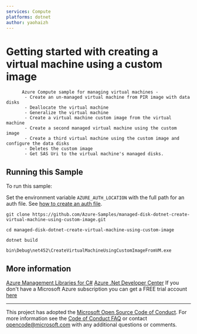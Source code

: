 ```yaml
---
services: Compute
platforms: dotnet
author: yaohaizh
---
```


# Getting started with creating a virtual machine using a custom image #

          Azure Compute sample for managing virtual machines -
           - Create an un-managed virtual machine from PIR image with data disks
           - Deallocate the virtual machine
           - Generalize the virtual machine
           - Create a virtual machine custom image from the virtual machine
           - Create a second managed virtual machine using the custom image
           - Create a third virtual machine using the custom image and configure the data disks
           - Deletes the custom image
           - Get SAS Uri to the virtual machine's managed disks.


## Running this Sample ##

To run this sample:

Set the environment variable `AZURE_AUTH_LOCATION` with the full path for an auth file. See [how to create an auth file](https://github.com/Azure/azure-libraries-for-net/blob/master/AUTH.md).

    git clone https://github.com/Azure-Samples/managed-disk-dotnet-create-virtual-machine-using-custom-image.git

    cd managed-disk-dotnet-create-virtual-machine-using-custom-image
  
    dotnet build
    
    bin\Debug\net452\CreateVirtualMachineUsingCustomImageFromVM.exe

## More information ##

[Azure Management Libraries for C#](https://github.com/Azure/azure-sdk-for-net/tree/Fluent)
[Azure .Net Developer Center](https://azure.microsoft.com/en-us/develop/net/)
If you don't have a Microsoft Azure subscription you can get a FREE trial account [here](http://go.microsoft.com/fwlink/?LinkId=330212)

---

This project has adopted the [Microsoft Open Source Code of Conduct](https://opensource.microsoft.com/codeofconduct/). For more information see the [Code of Conduct FAQ](https://opensource.microsoft.com/codeofconduct/faq/) or contact [opencode@microsoft.com](mailto:opencode@microsoft.com) with any additional questions or comments.